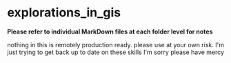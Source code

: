 # explorations_in_gis

**Please refer to individual MarkDown files at each folder level for notes**

nothing in this is remotely production ready. 
please use at your own risk.
I'm just trying to get back up to date on these skills I'm sorry please have
mercy
